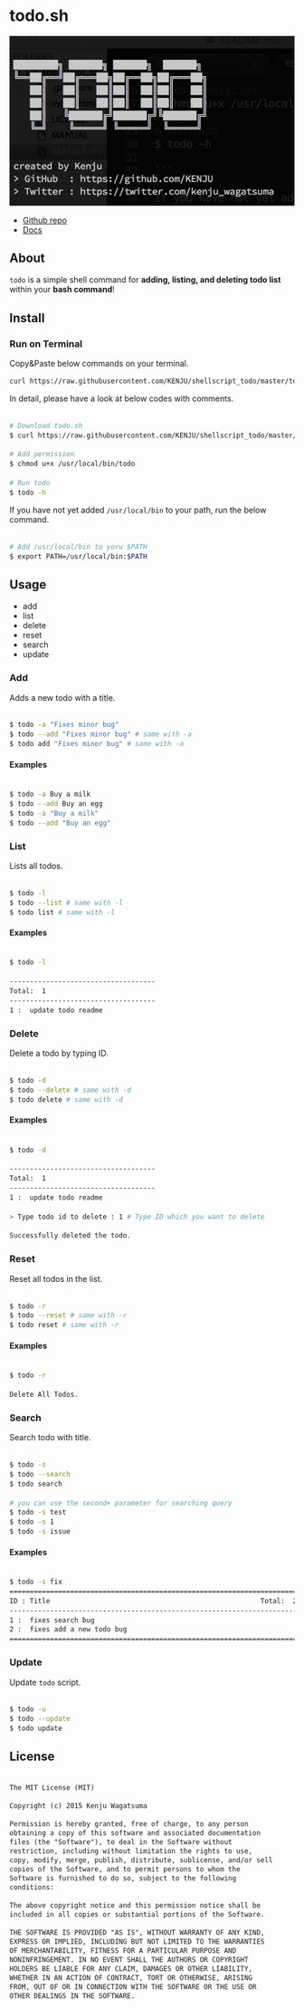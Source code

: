 # todo.sh

![todo](screenshot.png)

- [Github repo](https://github.com/KENJU/shellscript_todo/)
- [Docs](http://kenju.github.io/shellscript_todo/)

## About

`todo` is a simple shell command for **adding, listing, and deleting todo list** within your **bash command**!

## Install

### Run on Terminal

Copy&Paste below commands on your terminal.

```bash
curl https://raw.githubusercontent.com/KENJU/shellscript_todo/master/todo.sh > /usr/local/bin/todo;chmod u+x /usr/local/bin/todo;
```

In detail, please have a look at below codes with comments.

```bash

# Download todo.sh
$ curl https://raw.githubusercontent.com/KENJU/shellscript_todo/master/todo.sh > /usr/local/bin/todo

# Add permission
$ chmod u+x /usr/local/bin/todo

# Run todo
$ todo -h

```

If you have not yet added `/usr/local/bin` to your path, run the below command.

```bash

# Add /usr/local/bin to yoru $PATH
$ export PATH=/usr/local/bin:$PATH

```

## Usage

- add
- list
- delete
- reset
- search
- update

### Add

Adds a new todo with a title.

```bash

$ todo -a "Fixes minor bug"
$ todo --add "Fixes minor bug" # same with -a
$ todo add "Fixes minor bug" # same with -a

```

#### Examples

```bash

$ todo -a Buy a milk
$ todo --add Buy an egg
$ todo -a "Buy a milk"
$ todo --add "Buy an egg"

```

### List

Lists all todos.

```bash

$ todo -l
$ todo --list # same with -l
$ todo list # same with -l

```

#### Examples

```bash

$ todo -l

------------------------------------
Total:  1
------------------------------------
1 :  update todo readme

```

### Delete

Delete a todo by typing ID.

```bash

$ todo -d
$ todo --delete # same with -d
$ todo delete # same with -d

```

#### Examples

```bash

$ todo -d

------------------------------------
Total:  1
------------------------------------
1 :  update todo readme

> Type todo id to delete : 1 # Type ID which you want to delete

Successfully deleted the todo.

```

### Reset

Reset all todos in the list.

```bash

$ todo -r
$ todo --reset # same with -r
$ todo reset # same with -r

```

#### Examples

```bash

$ todo -r

Delete All Todos.

```

### Search

Search todo with title.

```bash

$ todo -s
$ todo --search
$ todo search

# you can use the second+ parameter for searching query
$ todo -s test
$ todo -s 1
$ todo -s issue

```

#### Examples

```bash

$ todo -s fix
========================================================================
ID : Title                                                    Total:  2
------------------------------------------------------------------------
1 :  fixes search bug
2 :  fixes add a new todo bug
========================================================================

```

### Update

Update `todo` script.

```bash

$ todo -u
$ todo --update
$ todo update

```

## License

```text

The MIT License (MIT)

Copyright (c) 2015 Kenju Wagatsuma

Permission is hereby granted, free of charge, to any person 
obtaining a copy of this software and associated documentation 
files (the "Software"), to deal in the Software without 
restriction, including without limitation the rights to use, 
copy, modify, merge, publish, distribute, sublicense, and/or sell 
copies of the Software, and to permit persons to whom the 
Software is furnished to do so, subject to the following 
conditions:

The above copyright notice and this permission notice shall be 
included in all copies or substantial portions of the Software.

THE SOFTWARE IS PROVIDED "AS IS", WITHOUT WARRANTY OF ANY KIND, 
EXPRESS OR IMPLIED, INCLUDING BUT NOT LIMITED TO THE WARRANTIES 
OF MERCHANTABILITY, FITNESS FOR A PARTICULAR PURPOSE AND 
NONINFRINGEMENT. IN NO EVENT SHALL THE AUTHORS OR COPYRIGHT 
HOLDERS BE LIABLE FOR ANY CLAIM, DAMAGES OR OTHER LIABILITY, 
WHETHER IN AN ACTION OF CONTRACT, TORT OR OTHERWISE, ARISING 
FROM, OUT OF OR IN CONNECTION WITH THE SOFTWARE OR THE USE OR 
OTHER DEALINGS IN THE SOFTWARE.


```